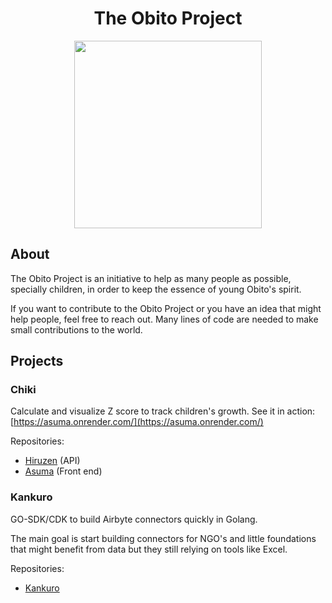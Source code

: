 <h1 align="center">The Obito Project</h1>
<p align="center">
  <img src="https://user-images.githubusercontent.com/108415628/200353081-d203863b-af68-4580-8e3d-be3aec3b6d16.png" width="300">
</p>

## About

The Obito Project is an initiative to help as many people as possible, specially children, in order to keep the essence of young Obito's spirit.

If you want to contribute to the Obito Project or you have an idea that might help people, feel free to reach out. Many lines of code are needed to make small contributions to the world.

## Projects

### Chiki

Calculate and visualize Z score to track children's growth. See it in action: [https://asuma.onrender.com/](https://asuma.onrender.com/)

Repositories:
- [Hiruzen](https://github.com/theobitoproject/hiruzen) (API)
- [Asuma](https://github.com/theobitoproject/asuma) (Front end)


### Kankuro

GO-SDK/CDK to build Airbyte connectors quickly in Golang.

The main goal is start building connectors for NGO's and little foundations that might benefit from data but they still relying on tools like Excel.

Repositories: 
- [Kankuro](https://github.com/theobitoproject/kankuro)
